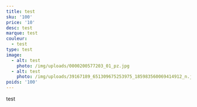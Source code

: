 ```yaml
---
title: test
sku: '100'
price: '10'
desc: test
marque: test
couleur:
  - test
type: test
image:
  - alt: test
    photo: /img/uploads/0000200577203_01_pz.jpg
  - alt: test
    photo: /img/uploads/39167189_651309675253975_185983560069414912_n.jpg
poids: '100'
---
```

test
